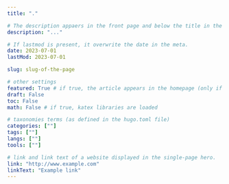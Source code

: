 ```yaml
---
title: "."

# The description appaers in the front page and below the title in the single-page hero.
description: "..."

# If lastmod is present, it overwrite the date in the meta.
date: 2023-07-01
lastMod: 2023-07-01

slug: slug-of-the-page

# other settings
featured: True # if true, the article appears in the homepage (only if the site parameter showOnlyFeaturedPost is true)
draft: False
toc: False 
math: False # if true, katex libraries are loaded

# taxonomies terms (as defined in the hugo.toml file)
categories: [""]
tags: [""]
langs: [""]
tools: [""]

# link and link text of a website displayed in the single-page hero.
link: "http://www.example.com"
linkText: "Example link"
---
```


